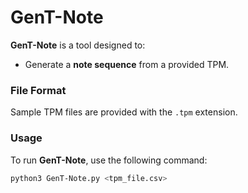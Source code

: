 # **GenT-Note**  

**GenT-Note** is a tool designed to:   
- Generate a **note sequence** from a provided TPM.  

### **File Format**  
Sample TPM files are provided with the `.tpm` extension.  

### **Usage**  
To run **GenT-Note**, use the following command:  

```bash
python3 GenT-Note.py <tpm_file.csv>
